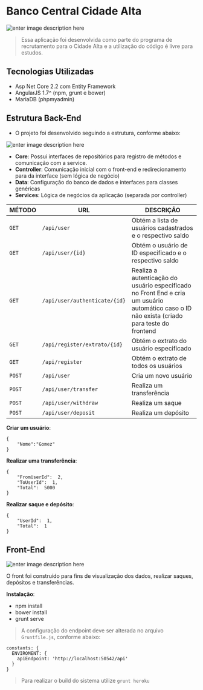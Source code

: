 # Banco Central Cidade Alta


![enter image description here](https://i.imgur.com/lvyxXWP.png)


> Essa aplicação foi desenvolvida como parte do programa de recrutamento para o Cidade Alta e a utilização do código é livre para estudos.

## Tecnologias Utilizadas

 - Asp Net Core 2.2 com Entity Framework
 - AngularJS 1.7^ (npm, grunt e bower)
 - MariaDB (phpmyadmin)

## Estrutura Back-End

 - O projeto foi desenvolvido seguindo a estrutura, conforme abaixo:
 
 ![enter image description here](https://i.imgur.com/ZqFpGIT.png)
 
 - **Core**: Possui interfaces de repositórios para registro de métodos e comunicação com a service.
 - **Controller**: Comunicação inicial com o front-end e redirecionamento para da interface (sem lógica de negócio)
 - **Data**: Configuração do banco de dados e interfaces para classes genéricas
 - **Services**: Lógica de negócios da aplicação (separada por controller)

|     MÉTODO           |     URL           |DESCRIÇÃO|
|----------------|----------------|-------------------------------|
| `GET` |`/api/user` |      Obtém a lista de usuários cadastrados e o respectivo saldo     |
|`GET`|`/api/user/{id}` |      Obtém o usuário de ID especificado e o respectivo saldo     |
|`GET`|`/api/user/authenticate/{id}` |      Realiza a autenticação do usuário especificado no Front End e cria um usuário automático caso o ID não exista (criado para teste do frontend     |
|`GET`|`/api/register/extrato/{id}` |      Obtém o extrato do usuário especificado     |
|`GET`|`/api/register` |      Obtém o extrato de todos os usuários     |
|`POST`|`/api/user` |      Cria um novo usuário     |
|`POST`|`/api/user/transfer` |      Realiza um transferência     |
|`POST`|`/api/user/withdraw` |      Realiza um saque     |
|`POST`|`/api/user/deposit` |      Realiza um depósito    |

**Criar um usuário**:

    {
        "Nome":"Gomez"
    }

**Realizar uma transferência**:

    {
	    "FromUserId":  2,
	    "ToUserId":  1,
	    "Total":  5000
    }

**Realizar saque e depósito**:

    {
    	"UserId":  1,
    	"Total":  1
    }

## Front-End

![enter image description here](https://i.imgur.com/bhsLBB2.png)

O front foi construído para fins de visualização dos dados, realizar saques, depósitos e transferências.

**Instalação**:
- npm install
- bower install
- grunt serve

> A configuração do endpoint deve ser alterada no arquivo `Gruntfile.js`, conforme abaixo:

    constants: {
      ENVIROMENT: {
        apiEndpoint: 'http://localhost:50542/api'
      }
    }

> Para realizar o build do sistema utilize `grunt heroku`
